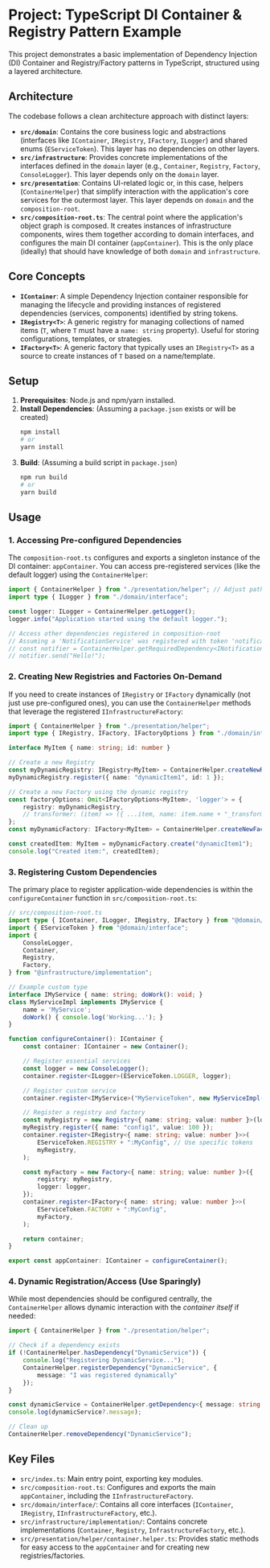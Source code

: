 # Project: TypeScript DI Container & Registry Pattern Example

This project demonstrates a basic implementation of Dependency Injection (DI) Container and Registry/Factory patterns in TypeScript, structured using a layered architecture.

## Architecture

The codebase follows a clean architecture approach with distinct layers:

-   **`src/domain`**: Contains the core business logic and abstractions (interfaces like `IContainer`, `IRegistry`, `IFactory`, `ILogger`) and shared enums (`EServiceToken`). This layer has no dependencies on other layers.
-   **`src/infrastructure`**: Provides concrete implementations of the interfaces defined in the `domain` layer (e.g., `Container`, `Registry`, `Factory`, `ConsoleLogger`). This layer depends only on the `domain` layer.
-   **`src/presentation`**: Contains UI-related logic or, in this case, helpers (`ContainerHelper`) that simplify interaction with the application's core services for the outermost layer. This layer depends on `domain` and the `composition-root`.
-   **`src/composition-root.ts`**: The central point where the application's object graph is composed. It creates instances of infrastructure components, wires them together according to domain interfaces, and configures the main DI container (`appContainer`). This is the only place (ideally) that should have knowledge of both `domain` and `infrastructure`.

## Core Concepts

-   **`IContainer`**: A simple Dependency Injection container responsible for managing the lifecycle and providing instances of registered dependencies (services, components) identified by string tokens.
-   **`IRegistry<T>`**: A generic registry for managing collections of named items (`T`, where `T` must have a `name: string` property). Useful for storing configurations, templates, or strategies.
-   **`IFactory<T>`**: A generic factory that typically uses an `IRegistry<T>` as a source to create instances of `T` based on a name/template.

## Setup

1.  **Prerequisites**: Node.js and npm/yarn installed.
2.  **Install Dependencies**: (Assuming a `package.json` exists or will be created)
    ```bash
    npm install
    # or
    yarn install
    ```
3.  **Build**: (Assuming a build script in `package.json`)
    ```bash
    npm run build
    # or
    yarn build
    ```

## Usage

### 1. Accessing Pre-configured Dependencies

The `composition-root.ts` configures and exports a singleton instance of the DI container: `appContainer`.
You can access pre-registered services (like the default logger) using the `ContainerHelper`:

```typescript
import { ContainerHelper } from "./presentation/helper"; // Adjust path as needed
import type { ILogger } from "./domain/interface";

const logger: ILogger = ContainerHelper.getLogger();
logger.info("Application started using the default logger.");

// Access other dependencies registered in composition-root
// Assuming a 'NotificationService' was registered with token 'notification'
// const notifier = ContainerHelper.getRequiredDependency<INotificationService>('notification');
// notifier.send("Hello!");
```

### 2. Creating New Registries and Factories On-Demand

If you need to create instances of `IRegistry` or `IFactory` dynamically (not just use pre-configured ones), you can use the `ContainerHelper` methods that leverage the registered `IInfrastructureFactory`:

```typescript
import { ContainerHelper } from "./presentation/helper";
import type { IRegistry, IFactory, IFactoryOptions } from "./domain/interface";

interface MyItem { name: string; id: number }

// Create a new Registry
const myDynamicRegistry: IRegistry<MyItem> = ContainerHelper.createNewRegistry<MyItem>();
myDynamicRegistry.register({ name: "dynamicItem1", id: 1 });

// Create a new Factory using the dynamic registry
const factoryOptions: Omit<IFactoryOptions<MyItem>, 'logger'> = {
    registry: myDynamicRegistry,
    // transformer: (item) => ({ ...item, name: item.name + "_transformed" }) // Optional transformer
};
const myDynamicFactory: IFactory<MyItem> = ContainerHelper.createNewFactory<MyItem>(factoryOptions);

const createdItem: MyItem = myDynamicFactory.create("dynamicItem1");
console.log("Created item:", createdItem);
```

### 3. Registering Custom Dependencies

The primary place to register application-wide dependencies is within the `configureContainer` function in `src/composition-root.ts`:

```typescript
// src/composition-root.ts
import type { IContainer, ILogger, IRegistry, IFactory } from "@domain/interface";
import { EServiceToken } from "@domain/interface";
import {
	ConsoleLogger,
	Container,
	Registry,
	Factory,
} from "@infrastructure/implementation";

// Example custom type
interface IMyService { name: string; doWork(): void; }
class MyServiceImpl implements IMyService { 
    name = 'MyService'; 
    doWork() { console.log('Working...'); } 
}

function configureContainer(): IContainer {
	const container: IContainer = new Container();

	// Register essential services
	const logger = new ConsoleLogger();
	container.register<ILogger>(EServiceToken.LOGGER, logger);

	// Register custom service
	container.register<IMyService>("MyServiceToken", new MyServiceImpl());

	// Register a registry and factory
	const myRegistry = new Registry<{ name: string; value: number }>(logger);
	myRegistry.register({ name: "config1", value: 100 });
	container.register<IRegistry<{ name: string; value: number }>>(
		EServiceToken.REGISTRY + ":MyConfig", // Use specific tokens
		myRegistry,
	);

	const myFactory = new Factory<{ name: string; value: number }>({
		registry: myRegistry,
		logger: logger,
	});
	container.register<IFactory<{ name: string; value: number }>>(
		EServiceToken.FACTORY + ":MyConfig",
		myFactory,
	);

	return container;
}

export const appContainer: IContainer = configureContainer();
```

### 4. Dynamic Registration/Access (Use Sparingly)

While most dependencies should be configured centrally, the `ContainerHelper` allows dynamic interaction with the *container itself* if needed:

```typescript
import { ContainerHelper } from "./presentation/helper";

// Check if a dependency exists
if (!ContainerHelper.hasDependency("DynamicService")) {
	console.log("Registering DynamicService...");
	ContainerHelper.registerDependency("DynamicService", { 
        message: "I was registered dynamically" 
    });
}

const dynamicService = ContainerHelper.getDependency<{ message: string }>("DynamicService");
console.log(dynamicService?.message);

// Clean up
ContainerHelper.removeDependency("DynamicService");
```

## Key Files

-   `src/index.ts`: Main entry point, exporting key modules.
-   `src/composition-root.ts`: Configures and exports the main `appContainer`, including the `IInfrastructureFactory`.
-   `src/domain/interface/`: Contains all core interfaces (`IContainer`, `IRegistry`, `IInfrastructureFactory`, etc.).
-   `src/infrastructure/implementation/`: Contains concrete implementations (`Container`, `Registry`, `InfrastructureFactory`, etc.).
-   `src/presentation/helper/container.helper.ts`: Provides static methods for easy access to the `appContainer` and for creating new registries/factories. 